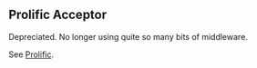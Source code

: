 ## Prolific Acceptor

Depreciated. No longer using quite so many bits of middleware.

See [Prolific](http://github.com/bigeasy/prolific).
